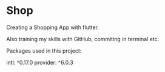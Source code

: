 # Shop

Creating a Shopping App with flutter.

Also training my skills with GitHub, commiting in terminal etc.


Packages used in this project:

intl: ^0.17.0
provider: ^6.0.3